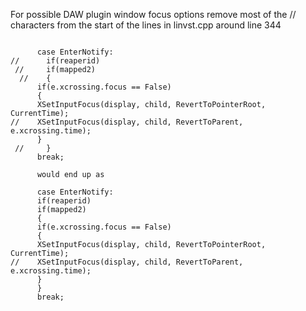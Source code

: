 For possible DAW plugin window focus options remove most of the // characters from the start of the lines in linvst.cpp around line 344

```

      case EnterNotify:
//      if(reaperid)
 //     if(mapped2)
  //    {     
      if(e.xcrossing.focus == False)
      {
      XSetInputFocus(display, child, RevertToPointerRoot, CurrentTime);
//    XSetInputFocus(display, child, RevertToParent, e.xcrossing.time);
      }
 //     }
      break;
      
      would end up as 
      
      case EnterNotify:
      if(reaperid)
      if(mapped2)
      {     
      if(e.xcrossing.focus == False)
      {
      XSetInputFocus(display, child, RevertToPointerRoot, CurrentTime);
//    XSetInputFocus(display, child, RevertToParent, e.xcrossing.time);
      }
      }
      break;
      
```
